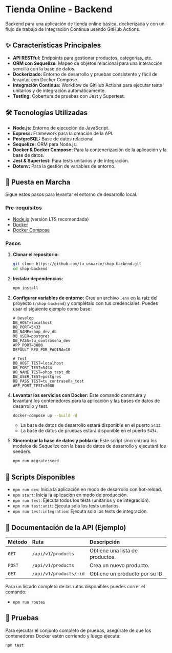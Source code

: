 # Tienda Online - Backend

Backend para una aplicación de tienda online básica, dockerizada y con un flujo de trabajo de Integración Continua usando GitHub Actions.

<!-- Aquí puedes agregar badges de estado del build, cobertura, etc. -->
<!--
[![Build Status](https://github.com/tu_usuario/shop-backend/actions/workflows/backend.yml/badge.svg)](https://github.com/tu_usuario/shop-backend/actions/workflows/backend.yml)
-->

## ✨ Características Principales

*   **API RESTful:** Endpoints para gestionar productos, categorías, etc.
*   **ORM con Sequelize:** Mapeo de objetos relacional para una interacción sencilla con la base de datos.
*   **Dockerizado:** Entorno de desarrollo y pruebas consistente y fácil de levantar con Docker Compose.
*   **Integración Continua:** Workflow de GitHub Actions para ejecutar tests unitarios y de integración automáticamente.
*   **Testing:** Cobertura de pruebas con Jest y Supertest.

## 🛠️ Tecnologías Utilizadas

*   **Node.js:** Entorno de ejecución de JavaScript.
*   **Express:** Framework para la creación de la API.
*   **PostgreSQL:** Base de datos relacional.
*   **Sequelize:** ORM para Node.js.
*   **Docker & Docker Compose:** Para la contenerización de la aplicación y la base de datos.
*   **Jest & Supertest:** Para tests unitarios y de integración.
*   **Dotenv:** Para la gestión de variables de entorno.

## 🚀 Puesta en Marcha

Sigue estos pasos para levantar el entorno de desarrollo local.

### Pre-requisitos

*   [Node.js](https://nodejs.org/) (versión LTS recomendada)
*   [Docker](https://www.docker.com/get-started)
*   [Docker Compose](https://docs.docker.com/compose/install/)

### Pasos

1.  **Clonar el repositorio:**
    ```bash
    git clone https://github.com/tu_usuario/shop-backend.git
    cd shop-backend
    ```

2.  **Instalar dependencias:**
    ```bash
    npm install
    ```

3.  **Configurar variables de entorno:**
    Crea un archivo `.env` en la raíz del proyecto (`/shop-backend`) y complétalo con tus credenciales. Puedes usar el siguiente ejemplo como base:

    ```env
    # Develop
    DB_HOST=localhost
    DB_PORT=5433
    DB_NAME=shop_dev_db
    DB_USER=postgres
    DB_PASS=tu_contraseña_dev
    APP_PORT=3000
    DEFAULT_REG_POR_PAGINA=10

    # Test
    DB_HOST_TEST=localhost
    DB_PORT_TEST=5434
    DB_NAME_TEST=shop_test_db
    DB_USER_TEST=postgres
    DB_PASS_TEST=tu_contraseña_test
    APP_PORT_TEST=3000
    ```

4.  **Levantar los servicios con Docker:**
    Este comando construirá y levantará los contenedores para la aplicación y las bases de datos de desarrollo y test.
    ```bash
    docker-compose up --build -d
    ```
    *   La base de datos de desarrollo estará disponible en el puerto `5433`.
    *   La base de datos de pruebas estará disponible en el puerto `5434`.

5.  **Sincronizar la base de datos y poblarla:**
    Este script sincronizará los modelos de Sequelize con la base de datos de desarrollo y ejecutará los seeders.
    ```bash
    npm run migrate:seed
    ```

## 📜 Scripts Disponibles

*   `npm run dev`: Inicia la aplicación en modo de desarrollo con hot-reload.
*   `npm start`: Inicia la aplicación en modo de producción.
*   `npm run test`: Ejecuta todos los tests (unitarios y de integración).
*   `npm run test:unit`: Ejecuta solo los tests unitarios.
*   `npm run test:integration`: Ejecuta solo los tests de integración.

## 📝 Documentación de la API (Ejemplo)

| Método | Ruta                | Descripción                  |
| :----- | :------------------ | :--------------------------- |
| `GET`  | `/api/v1/products`  | Obtiene una lista de productos. |
| `POST` | `/api/v1/products`  | Crea un nuevo producto.      |
| `GET`  | `/api/v1/products/:id` | Obtiene un producto por su ID. |

Para un listado completo de las rutas disponibles puedes correr el comando:

* `npm run routes`

## 🧪 Pruebas

Para ejecutar el conjunto completo de pruebas, asegúrate de que los contenedores Docker estén corriendo y luego ejecuta:

```bash
npm test
```
